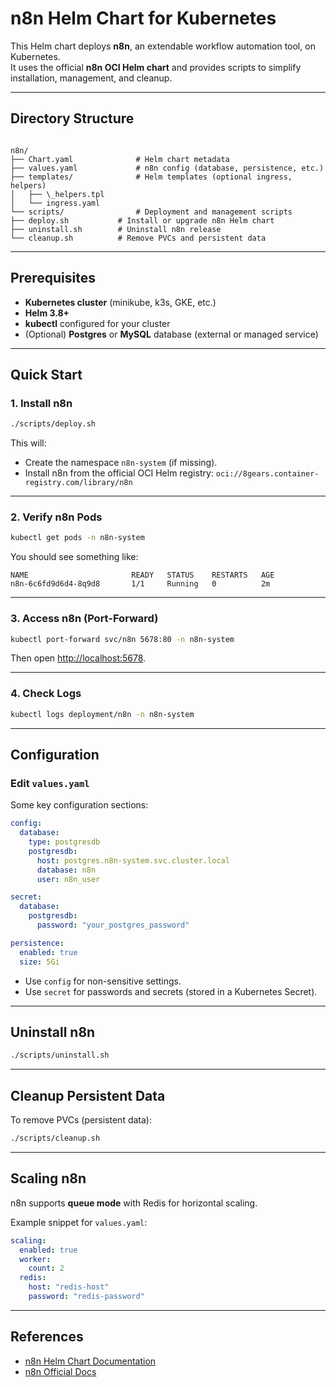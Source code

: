 
# n8n Helm Chart for Kubernetes

This Helm chart deploys **n8n**, an extendable workflow automation tool, on Kubernetes.  
It uses the official **n8n OCI Helm chart** and provides scripts to simplify installation, management, and cleanup.

---

## Directory Structure

```

n8n/
├── Chart.yaml              # Helm chart metadata
├── values.yaml             # n8n config (database, persistence, etc.)
├── templates/              # Helm templates (optional ingress, helpers)
│   ├── \_helpers.tpl
│   └── ingress.yaml
└── scripts/                # Deployment and management scripts
├── deploy.sh           # Install or upgrade n8n Helm chart
├── uninstall.sh        # Uninstall n8n release
└── cleanup.sh          # Remove PVCs and persistent data

````

---

## Prerequisites

- **Kubernetes cluster** (minikube, k3s, GKE, etc.)
- **Helm 3.8+**
- **kubectl** configured for your cluster
- (Optional) **Postgres** or **MySQL** database (external or managed service)

---

## Quick Start

### 1. Install n8n

```bash
./scripts/deploy.sh
````

This will:

* Create the namespace `n8n-system` (if missing).
* Install n8n from the official OCI Helm registry:
  `oci://8gears.container-registry.com/library/n8n`

---

### 2. Verify n8n Pods

```bash
kubectl get pods -n n8n-system
```

You should see something like:

```
NAME                       READY   STATUS    RESTARTS   AGE
n8n-6c6fd9d6d4-8q9d8       1/1     Running   0          2m
```

---

### 3. Access n8n (Port-Forward)

```bash
kubectl port-forward svc/n8n 5678:80 -n n8n-system
```

Then open [http://localhost:5678](http://localhost:5678).

---

### 4. Check Logs

```bash
kubectl logs deployment/n8n -n n8n-system
```

---

## Configuration

### Edit `values.yaml`

Some key configuration sections:

```yaml
config:
  database:
    type: postgresdb
    postgresdb:
      host: postgres.n8n-system.svc.cluster.local
      database: n8n
      user: n8n_user

secret:
  database:
    postgresdb:
      password: "your_postgres_password"

persistence:
  enabled: true
  size: 5Gi
```

* Use `config` for non-sensitive settings.
* Use `secret` for passwords and secrets (stored in a Kubernetes Secret).

---

## Uninstall n8n

```bash
./scripts/uninstall.sh
```

---

## Cleanup Persistent Data

To remove PVCs (persistent data):

```bash
./scripts/cleanup.sh
```

---

## Scaling n8n

n8n supports **queue mode** with Redis for horizontal scaling.

Example snippet for `values.yaml`:

```yaml
scaling:
  enabled: true
  worker:
    count: 2
  redis:
    host: "redis-host"
    password: "redis-password"
```

---

## References

* [n8n Helm Chart Documentation](https://8gears.container-registry.com/)
* [n8n Official Docs](https://docs.n8n.io/)

